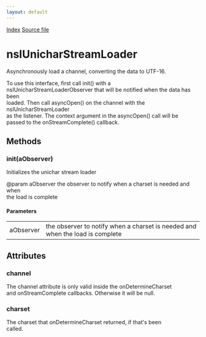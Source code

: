 ```yaml
---
layout: default
---
```

<div id='links'><a href="../index.html">Index</a>
<a href="http://dxr.mozilla.org/mozilla-central/source/netwerk/base/public/nsIUnicharStreamLoader.idl">Source file</a>
</div>

# nsIUnicharStreamLoader #
  
Asynchronously load a channel, converting the data to UTF-16.  
  
To use this interface, first call init() with a  
nsIUnicharStreamLoaderObserver that will be notified when the data has been  
loaded. Then call asyncOpen() on the channel with the nsIUnicharStreamLoader  
as the listener. The context argument in the asyncOpen() call will be  
passed to the onStreamComplete() callback.  
  

## Methods ##

### init(aObserver) ###
  
Initializes the unichar stream loader  
  
@param aObserver the observer to notify when a charset is needed and when  
                 the load is complete  
  

#### Parameters ####

<table>

<tr>
<td>aObserver</td>
<td>the observer to notify when a charset is needed and when  
                 the load is complete  
</td>
</tr>

</table>

## Attributes ##

### channel ###
  
The channel attribute is only valid inside the onDetermineCharset  
and onStreamComplete callbacks.  Otherwise it will be null.  
  

### charset ###
  
The charset that onDetermineCharset returned, if that's been  
called.  
  
